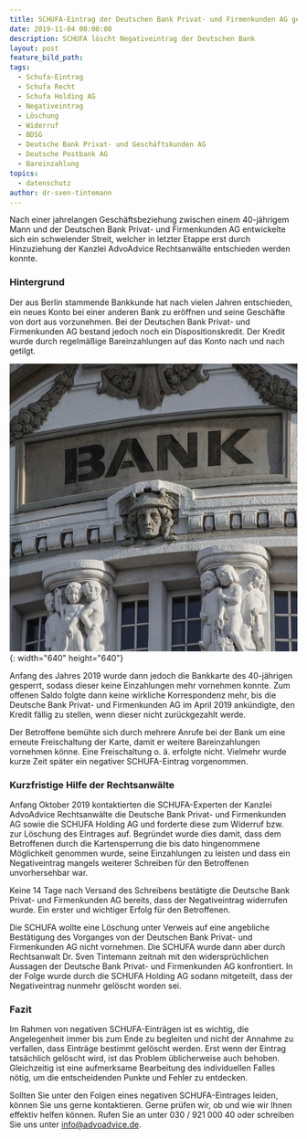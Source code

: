 ```yaml
---
title: SCHUFA-Eintrag der Deutschen Bank Privat- und Firmenkunden AG gelöscht
date: 2019-11-04 00:00:00
description: SCHUFA löscht Negativeintrag der Deutschen Bank
layout: post
feature_bild_path:
tags:
  - Schufa-Eintrag
  - Schufa Recht
  - Schufa Holding AG
  - Negativeintrag
  - Löschung
  - Widerruf
  - BDSG
  - Deutsche Bank Privat- und Geschäftskunden AG
  - Deutsche Postbank AG
  - Bareinzahlung
topics:
  - datenschutz
author: dr-sven-tintemann
---
```


Nach einer jahrelangen Gesch&auml;ftsbeziehung zwischen einem 40-j&auml;hrigem Mann und der Deutschen Bank Privat- und Firmenkunden AG entwickelte sich ein schwelender Streit, welcher in letzter Etappe erst durch Hinzuziehung der Kanzlei AdvoAdvice Rechtsanw&auml;lte entschieden werden konnte.

### Hintergrund

Der aus Berlin stammende Bankkunde hat nach vielen Jahren entschieden, ein neues Konto bei einer anderen Bank zu eröffnen und seine Gesch&auml;fte von dort aus vorzunehmen. Bei der Deutschen Bank Privat- und Firmenkunden AG bestand jedoch noch ein Dispositionskredit. Der Kredit wurde durch regelm&auml;&szlig;ige Bareinzahlungen auf das Konto nach und nach getilgt.

![](/uploads/bank-2907728-640-2.jpg){: width="640" height="640"}

Anfang des Jahres 2019 wurde dann jedoch die Bankkarte des 40-j&auml;hrigen gesperrt, sodass dieser keine Einzahlungen mehr vornehmen konnte. Zum offenen Saldo folgte dann keine wirkliche Korrespondenz mehr, bis die Deutsche Bank Privat- und Firmenkunden AG im April 2019 ank&uuml;ndigte, den Kredit f&auml;llig zu stellen, wenn dieser nicht zur&uuml;ckgezahlt werde.

Der Betroffene bem&uuml;hte sich durch mehrere Anrufe bei der Bank um eine erneute Freischaltung der Karte, damit er weitere Bareinzahlungen vornehmen könne. Eine Freischaltung o. &auml;. erfolgte nicht. Vielmehr wurde kurze Zeit sp&auml;ter ein negativer SCHUFA-Eintrag vorgenommen.

### Kurzfristige Hilfe der Rechtsanw&auml;lte

Anfang Oktober 2019 kontaktierten die SCHUFA-Experten der Kanzlei AdvoAdvice Rechtsanw&auml;lte die Deutsche Bank Privat- und Firmenkunden AG sowie die SCHUFA Holding AG und forderte diese zum Widerruf bzw. zur Löschung des Eintrages auf. Begr&uuml;ndet wurde dies damit, dass dem Betroffenen durch die Kartensperrung die bis dato hingenommene Möglichkeit genommen wurde, seine Einzahlungen zu leisten und dass ein Negativeintrag mangels weiterer Schreiben f&uuml;r den Betroffenen unvorhersehbar war.

Keine 14 Tage nach Versand des Schreibens best&auml;tigte die Deutsche Bank Privat- und Firmenkunden AG bereits, dass der Negativeintrag widerrufen wurde. Ein erster und wichtiger Erfolg f&uuml;r den Betroffenen.&nbsp;

Die SCHUFA wollte eine Löschung unter Verweis auf eine angebliche Best&auml;tigung des Vorganges von der Deutschen Bank Privat- und Firmenkunden AG nicht vornehmen. Die SCHUFA wurde dann aber durch Rechtsanwalt Dr. Sven Tintemann zeitnah mit den widerspr&uuml;chlichen Aussagen der Deutsche Bank Privat- und Firmenkunden AG konfrontiert. In der Folge wurde durch die SCHUFA Holding AG sodann mitgeteilt, dass der Negativeintrag nunmehr gelöscht worden sei.

### Fazit

Im Rahmen von negativen SCHUFA-Eintr&auml;gen ist es wichtig, die Angelegenheit immer bis zum Ende zu begleiten und nicht der Annahme zu verfallen, dass Eintr&auml;ge bestimmt gelöscht werden. Erst wenn der Eintrag tats&auml;chlich gelöscht wird, ist das Problem &uuml;blicherweise auch behoben. Gleichzeitig ist eine aufmerksame Bearbeitung des individuellen Falles nötig, um die entscheidenden Punkte und Fehler zu entdecken.

Sollten Sie unter den Folgen eines negativen SCHUFA-Eintrages leiden, können Sie uns gerne kontaktieren. Gerne pr&uuml;fen wir, ob und wie wir Ihnen effektiv helfen können. Rufen Sie an unter 030 / 921 000 40 oder schreiben Sie uns unter info@advoadvice.de.